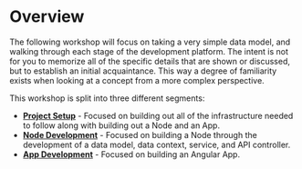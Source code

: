 # Overview

The following workshop will focus on taking a very simple data model, and walking through each stage of the development platform. The intent is not for you to memorize all of the specific details that are shown or discussed, but to establish an initial acquaintance. This way a degree of familiarity exists when looking at a concept from a more complex perspective.

This workshop is split into three different segments:

* [**Project Setup**](./project-setup.md) - Focused on building out all of the infrastructure needed to follow along with building out a Node and an App.
* [**Node Development**](./node-development.md) - Focused on building a Node through the development of a data model, data context, service, and API controller.
* [**App Development**](./app-development.md) - Focused on building an Angular App.
